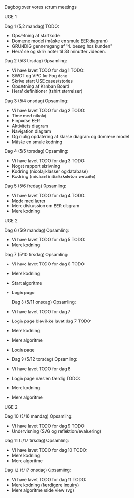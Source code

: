 Dagbog over vores scrum meetings


UGE 1

Dag 1 (5/2 mandag)
TODO:
- Opsætning af startkode
- Domæne model (måske en smule EER diagram)
- GRUNDIG gennemgang af "4. besøg hos kunden"
- Heraf se og skriv noter til 33 minutter videoen.

Dag 2 (5/3 tirsdag)
Opsamling:
- Vi have lavet TODO for dag 1
TODO:
- SWOT og VPC for Fog `done`
- Skrive start USE cases/stories
- Opsætning af Kanban Board
- Heraf definitioner (tshirt størrelser)

Dag 3 (5/4 onsdag)
Opsamling:
- Vi have lavet TODO for dag 2
  TODO:
- Time med nikolaj
- Finpudse EER
- Aktivitets diagram
- Navigation diagram
- Og mulig opdatering af klasse diagram og domæne model
- Måske en smule kodning

Dag 4 (5/5 torsdag)
Opsamling:
- Vi have lavet TODO for dag 3
  TODO:
- Noget rapport skrivning
- Kodning (nicolaj klasser og database)
- Kodning (michael initial/skeleton website)

Dag 5 (5/6 fredag)
Opsamling:
- Vi have lavet TODO for dag 4
  TODO:
- Møde med lærer
- Mere diskussion om EER diagram
- Mere kodning


UGE 2

Dag 6 (5/9 mandag)
Opsamling:
- Vi have lavet TODO for dag 5
  TODO:
- Mere kodning

Dag 7 (5/10 tirsdag)
Opsamling:
- Vi have lavet TODO for dag 6
  TODO:
- Mere kodning
- Start algoritme
- Login page

  Dag 8 (5/11 onsdag)
  Opsamling:
- Vi have lavet TODO for dag 7
- Login page blev ikke lavet dag 7
  TODO:
- Mere kodning
- Mere algoritme
- Login page
- 
  Dag 9 (5/12 torsdag)
  Opsamling:
- Vi have lavet TODO for dag 8
- Login page næsten færdig
  TODO:
- Mere kodning
- Mere algoritme


UGE 2

Dag 10 (5/16 mandag)
Opsamling:
- Vi have lavet TODO for dag 9
  TODO:
- Undervisning (SVG og reflektion/evaluering)

Dag 11 (5/17 tirsdag)
Opsamling:
- Vi have lavet TODO for dag 10
  TODO:
- Mere kodning
- Mere algoritme 

Dag 12 (5/17 onsdag)
  Opsamling:
- Vi have lavet TODO for dag 11
  TODO:
- Mere kodning (færdigøre inquiry)
- Mere algoritme (side view svg)



